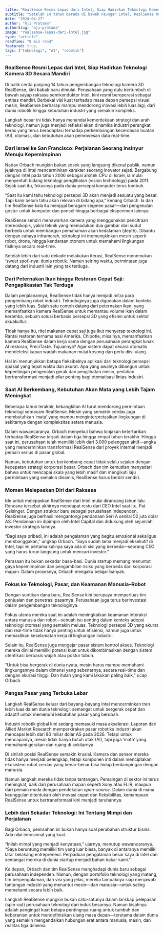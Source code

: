 ```yaml
---
title: "RealSense Resmi Lepas dari Intel, Siap Hadirkan Teknologi Kamera 3D Secara Mandiri"
subtitle: "Setelah 14 tahun berada di bawah naungan Intel, RealSense membentuk identitas baru sebagai perusahaan independen dan siap menghadapi dunia dengan visi teknologi persepsi 3D yang lebih tajam"
date: "2024-04-27"
author: "Aji Pratama"
authorSlug: "aji-pratama"
image: "realsense-lepas-dari-intel.jpg"
type: "article"
readTime: "8 min read"
featured: true,
tags: ["teknologi", "AI", "robotik"]
---
```


### RealSense Resmi Lepas dari Intel, Siap Hadirkan Teknologi Kamera 3D Secara Mandiri

Di balik cerita panjang 14 tahun pengembangan teknologi kamera 3D RealSense, kini babak baru dimulai. Perusahaan yang dulu bertumbuh di bawah sayap raksasa semikonduktor Intel, kini resmi beroperasi sebagai entitas mandiri. Berbekal visi kuat terhadap masa depan persepsi visual mesin, RealSense berharap mampu mendorong inovasi lebih luas lagi, dari dunia robotik hingga kebutuhan industri yang semakin kompleks.

Langkah besar ini tidak hanya menandai kemerdekaan strategi dan arah teknologi, namun juga menjadi refleksi akan dinamika industri perangkat keras yang terus beradaptasi terhadap perkembangan kecerdasan buatan (AI), otomasi, dan kebutuhan akan pemrosesan data real-time.

### Dari Israel ke San Francisco: Perjalanan Seorang Insinyur Menuju Kepemimpinan

Nadav Orbach mungkin bukan sosok yang langsung dikenal publik, namun jejaknya di Intel mencerminkan karakter seorang inovator sejati. Bergabung dengan Intel pada tahun 2006 sebagai arsitek CPU di Israel, ia mulai menyentuh bidang teknologi penglihatan (vision technology) pada 2011. Sejak saat itu, fokusnya pada dunia persepsi komputer terus tumbuh.

“Saat itu kami tahu teknologi persepsi 3D akan menjadi sesuatu yang besar. Tapi kami belum tahu akan relevan di bidang apa,” kenang Orbach. Ia dan tim RealSense kala itu menjajal beragam segmen pasar—dari pengenalan gestur untuk komputer dan ponsel hingga berbagai eksperimen lainnya.

RealSense sendiri menawarkan kamera yang menggunakan pencitraan stereoskopik, yakni teknik yang memadukan dua gambar dari sudut berbeda untuk membangun pemahaman akan kedalaman (depth). Dibantu dengan cahaya inframerah, teknologi ini memungkinkan mesin seperti robot, drone, hingga kendaraan otonom untuk memahami lingkungan fisiknya secara real-time.

Setelah lebih dari satu dekade melakukan iterasi, RealSense menemukan ‘sweet spot’-nya: dunia robotik. Namun seiring waktu, permintaan juga datang dari industri lain yang tak terduga.

### Dari Peternakan Ikan hingga Restoran Cepat Saji: Pengaplikasian Tak Terduga

Dalam perjalanannya, RealSense tidak hanya menjadi mitra para pengembang robot industri. Teknologinya juga digunakan dalam konteks yang lebih luas. Salah satu contoh datang dari peternakan ikan, yang memanfaatkan kamera RealSense untuk memantau volume ikan dalam keramba, sebuah solusi berbasis persepsi 3D yang efisien untuk sektor akuakultur.

Tidak hanya itu, ritel makanan cepat saji juga ikut menyerap teknologi ini. Rantai restoran ternama asal Amerika, Chipotle, misalnya, memanfaatkan kamera RealSense dalam kerja sama dengan perusahaan perangkat lunak AI restoran, PreciTaste. Tujuannya? Agar sistem dapat secara otomatis mendeteksi kapan wadah makanan mulai kosong dan perlu diisi ulang.

Hal ini menunjukkan betapa fleksibelnya aplikasi dari teknologi persepsi spasial yang tepat waktu dan akurat. Apa yang awalnya dibangun untuk kepentingan pengenalan gerak dan penglihatan mesin, perlahan bertransformasi menjadi pilar penting bagi otomatisasi lintas industri.

### Saat AI Berkembang, Kebutuhan Akan Mata yang Lebih Tajam Meningkat

Beberapa tahun terakhir, kebangkitan AI turut mendorong permintaan teknologi semacam RealSense. Mesin yang semakin cerdas juga membutuhkan ‘mata’ yang mampu menginterpretasikan lingkungan di sekitarnya dengan kompleksitas setara manusia.

Dalam wawancaranya, Orbach menyebut bahwa lonjakan ketertarikan terhadap RealSense terjadi dalam tiga hingga empat tahun terakhir. Hingga saat ini, perusahaan telah memiliki lebih dari 3.000 pelanggan aktif—angka yang mencerminkan transformasi RealSense dari proyek internal menjadi pemain serius di pasar global.

Namun, kebutuhan untuk berkembang cepat tidak selalu sejalan dengan kecepatan strategi korporasi besar. Orbach dan tim kemudian menyadari bahwa untuk mencapai skala yang lebih masif dan mengikuti laju permintaan yang semakin dinamis, RealSense harus berdiri sendiri.

### Momen Melepaskan Diri dari Raksasa

Ide untuk melepaskan RealSense dari Intel mulai dirancang tahun lalu. Rencana tersebut akhirnya mendapat restu dari CEO Intel saat itu, Pat Gelsinger. Dengan struktur baru sebagai perusahaan independen, RealSense juga berhasil mengantongi pendanaan Seri A senilai 50 juta dolar AS. Pendanaan ini dipimpin oleh Intel Capital dan didukung oleh sejumlah investor strategis lainnya.

“Bagi saya pribadi, ini adalah pengalaman yang begitu emosional sekaligus membanggakan,” ungkap Orbach. “Saya sudah lama menjadi eksekutif di Intel, tapi ini pertama kalinya saya ada di sisi yang berbeda—seorang CEO yang harus turun langsung untuk mencari investor.”

Perasaan itu bukan sekadar basa-basi. Dunia startup memang menuntut gaya kepemimpinan dan pengambilan risiko yang berbeda dari korporasi mapan. Dalam prosesnya, Orbach mengaku belajar banyak.

### Fokus ke Teknologi, Pasar, dan Keamanan Manusia–Robot

Dengan suntikan dana baru, RealSense kini berupaya memperluas tim penjualan dan penetrasi pasarnya. Perusahaan juga terus berinvestasi dalam pengembangan teknologinya.

Fokus utama mereka saat ini adalah meningkatkan keamanan interaksi antara manusia dan robot—sebuah isu penting dalam konteks adopsi teknologi otomasi yang semakin meluas. Teknologi persepsi 3D yang akurat dan real-time tidak hanya penting untuk efisiensi, namun juga untuk memastikan keselamatan kerja di lingkungan industri.

Selain itu, RealSense juga mengejar pasar sistem kontrol akses. Teknologi mereka dinilai memiliki potensi kuat untuk dikombinasikan dengan sistem otentikasi berbasis wajah atau postur tubuh.

“Untuk bisa bergerak di dunia nyata, mesin harus mampu memahami lingkungannya dalam dimensi yang sebenarnya, secara real-time dan dengan akurasi tinggi. Dan itulah yang kami lakukan paling baik,” ucap Orbach.

### Pangsa Pasar yang Terbuka Lebar

Langkah RealSense keluar dari bayang-bayang Intel mencerminkan tren lebih luas dalam dunia teknologi: semangat untuk bergerak cepat dan adaptif untuk memenuhi kebutuhan pasar yang berubah.

Industri robotik global kini sedang memasuki masa akselerasi. Laporan dari Allied Market Research memperkirakan pasar robotika industri akan mencapai lebih dari 80 miliar dolar AS pada 2026. Tetapi untuk mencapainya, mesin tidak hanya butuh otak (AI), tapi juga ‘mata’ yang memahami gerakan dan ruang di sekitarnya.

Di sinilah posisi RealSense semakin krusial. Kamera dan sensor mereka tidak hanya menjadi pelengkap, tetapi komponen inti dalam menciptakan ekosistem robot cerdas yang benar-benar bisa hidup berdampingan dengan manusia.

Namun langkah mereka tidak tanpa tantangan. Persaingan di sektor ini terus meningkat, baik dari perusahaan mapan seperti Sony atau FLIR, maupun dari pemain muda dengan pendekatan *open-source*. Dalam dunia di mana keunggulan ditentukan oleh inovasi cepat dan fleksibilitas, kemampuan RealSense untuk bertransformasi kini menjadi taruhannya.

### Lebih dari Sekadar Teknologi: Ini Tentang Mimpi dan Perjalanan

Bagi Orbach, pemisahan ini bukan hanya soal perubahan struktur bisnis. Ada nilai emosional yang kuat.

“Inilah mimpi yang menjadi kenyataan,” ujarnya, menutup wawancaranya. “Saya beruntung memiliki tim yang luar biasa, banyak di antaranya memiliki latar belakang entrepreneur. Perpaduan pengalaman besar saya di Intel dan semangat mereka di dunia startup menjadi bahan bakar kami.”

Ke depan, Orbach dan tim RealSense menghadapi dunia baru sebagai perusahaan independen. Namun, dengan portofolio teknologi yang matang, tim berpengalaman, dan visi yang jelas, mereka tampaknya siap menjawab tantangan industri yang menuntut mesin—dan manusia—untuk saling memahami secara lebih baik.

Langkah RealSense mungkin bukan satu-satunya dalam lanskap pelepasan (spin-out) perusahaan teknologi dari induk besarnya. Namun kisahnya adalah pengingat kuat betapa pentingnya ruang untuk tumbuh dan keberanian untuk mendefinisikan ulang masa depan—terutama dalam dunia yang semakin mengandalkan hubungan erat antara manusia, mesin, dan realitas tiga dimensi.